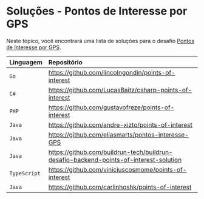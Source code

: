 # Soluções - Pontos de Interesse por GPS

Neste tópico, você encontrará uma lista de soluções para o desafio [Pontos de Interesse por GPS](PROBLEM.md).

| Linguagem    | Repositório                                                                           |
|:-------------|:--------------------------------------------------------------------------------------|
| `Go`         | https://github.com/lincolngondin/points-of-interest                                   |
| `C#`         | https://github.com/LucasBaitz/csharp-points-of-interest                               |
| `PHP`        | https://github.com/gustavofreze/points-of-interest                                    |
| `Java`       | https://github.com/andre-xizto/points-of-interest                                     |
| `Java`       | https://github.com/eliasmarts/pontos-interesse-GPS                                    |
| `Java`       | https://github.com/buildrun-tech/buildrun-desafio-backend-points-of-interest-solution |
| `TypeScript` | https://github.com/viniciuscosmome/points-of-interest                                 |
| `Java`       | https://github.com/carlinhoshk/points-of-interest                                     |
